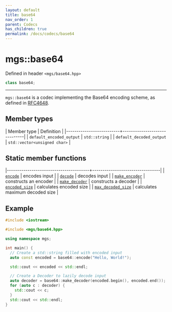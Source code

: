 ```yaml
---
layout: default
title: base64
nav_order: 1
parent: Codecs
has_children: true
permalink: /docs/codecs/base64
---
```


# mgs::base64

Defined in header `<mgs/base64.hpp>`

```cpp
class base64;
```

---

`mgs::base64` is a codec implementing the Base64 encoding scheme, as defined in [RFC4648](https://tools.ietf.org/html/rfc4648).

## Member types

| Member type              | Definition                   |
|--------------------------+------------------------------|
| `default_encoded_output` | `std::string`                |
| `default_decoded_output` | `std::vector<unsigned char>` |

## Static member functions

|----------------------------------------+---------------------------------|
| [`encode`](encode)                     | encodes input                   |
| [`decode`](decode)                     | decodes input                   |
| [`make_encoder`](make_encoder)         | constructs an encoder           |
| [`make_decoder`](make_decoder)         | constructs a decoder            |
| [`encoded_size`](encoded_size)         | calculates encoded size         |
| [`max_decoded_size`](max_decoded_size) | calculates maximum decoded size |

## Example

```cpp
#include <iostream>

#include <mgs/base64.hpp>

using namespace mgs;

int main() {
  // Create a std::string filled with encoded input
  auto const encoded = base64::encode("Hello, World!");

  std::cout << encoded << std::endl;

  // Create a Decoder to lazily decode input
  auto decoder = base64::make_decoder(encoded.begin(), encoded.end());
  for (auto c : decoder) {
    std::cout << c;
  }
  std::cout << std::endl;
}
```
